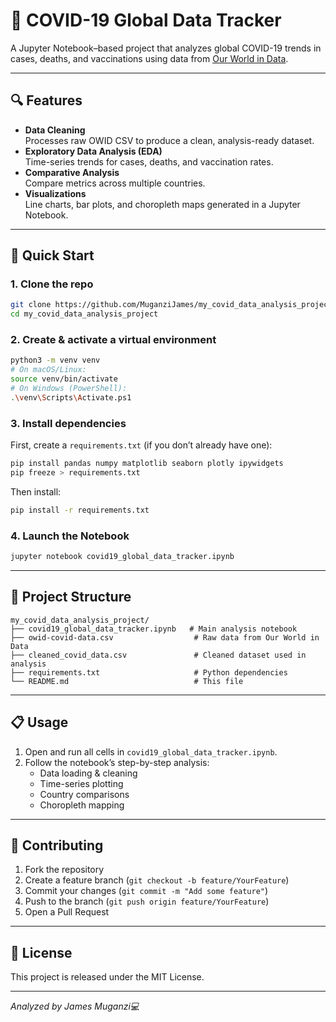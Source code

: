 # 🦠 COVID-19 Global Data Tracker

A Jupyter Notebook–based project that analyzes global COVID-19 trends in cases, deaths, and vaccinations using data from [Our World in Data](https://covid.ourworldindata.org/data/owid-covid-data.csv).

---

## 🔍 Features

- **Data Cleaning**  
  Processes raw OWID CSV to produce a clean, analysis-ready dataset.
- **Exploratory Data Analysis (EDA)**  
  Time-series trends for cases, deaths, and vaccination rates.
- **Comparative Analysis**  
  Compare metrics across multiple countries.
- **Visualizations**  
  Line charts, bar plots, and choropleth maps generated in a Jupyter Notebook.

---

## 🚀 Quick Start

### 1. Clone the repo

```bash
git clone https://github.com/MuganziJames/my_covid_data_analysis_project.git
cd my_covid_data_analysis_project
```

### 2. Create & activate a virtual environment

```bash
python3 -m venv venv
# On macOS/Linux:
source venv/bin/activate
# On Windows (PowerShell):
.\venv\Scripts\Activate.ps1
```

### 3. Install dependencies

First, create a `requirements.txt` (if you don’t already have one):

```bash
pip install pandas numpy matplotlib seaborn plotly ipywidgets
pip freeze > requirements.txt
```

Then install:

```bash
pip install -r requirements.txt
```

### 4. Launch the Notebook

```bash
jupyter notebook covid19_global_data_tracker.ipynb
```

---

## 📂 Project Structure

```
my_covid_data_analysis_project/
├── covid19_global_data_tracker.ipynb   # Main analysis notebook
├── owid-covid-data.csv                  # Raw data from Our World in Data
├── cleaned_covid_data.csv               # Cleaned dataset used in analysis
├── requirements.txt                     # Python dependencies
└── README.md                            # This file
```

---

## 📋 Usage

1. Open and run all cells in `covid19_global_data_tracker.ipynb`.
2. Follow the notebook’s step-by-step analysis:
   - Data loading & cleaning
   - Time-series plotting
   - Country comparisons
   - Choropleth mapping

---

## 🤝 Contributing

1. Fork the repository
2. Create a feature branch (`git checkout -b feature/YourFeature`)
3. Commit your changes (`git commit -m "Add some feature"`)
4. Push to the branch (`git push origin feature/YourFeature`)
5. Open a Pull Request

---

## 📝 License

This project is released under the MIT License.

---

_Analyzed by James Muganzi💻_
